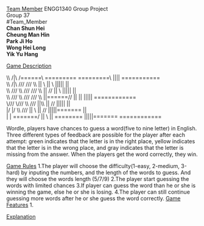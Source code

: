 [Team Member](#Team_Member)
ENGG1340 Group Project <br />
Group 37 <br />
#Team_Member <br />
**Chan Shun Hei** <br />
**Cheung Man Hin** <br />
**Park Ji Ho** <br />
**Wong Hei Long** <br />
**Yik Yu Hang** <br />

[Game Description](#Game_Description)


</pre>\\\                     /|\     /======\         =========     =========\\       ||||          ===========       
 \\\       /|\       ///      ///      \\\\      ||       \\   ||        \\     |||||          ||     
  \\\    /// \\\    ///     ///          \\\     ||       //   ||         \\    |||||          ||               
   \\\  ///   \\\  ///      ///          \\\     ||======//    ||          ||   |||||          ============       
    \\\///     \\\///       \\\          ///     ||\\\\        ||          //   |||||          ||          
      \|/       \|/           \\\       ///      ||    \\      ||         //    |||||=======   ||              
       |         |              \=======/        ||      \\    || ========      |||||=======   ============
       
Wordle, players have chances to guess a word(five to nine letter) in English. Three different types of feedback are possible for the player after each attempt: green indicates that the letter is in the right place, yellow indicates that the letter is in the wrong place, and gray indicates that the letter is missing from the answer. When the players get the word correctly, they win.

[Game Rules](#Game_Rules)
1.The player will choose the difficulty(1-easy, 2-medium, 3-hard) by inputing the numbers, and the length of the words to guess. And they will choose the words length (5/7/9)
2.The player start guessing the words with limited chances
3.If player can guess the word than he or she is winning the game, else he or she is losing.
4.The player can still continue guessing more words after he or she guess the word correctly.
[Game Features](#Game_Feature)
1.


[Explanation](#Explanation)
